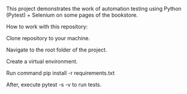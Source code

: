 This project demonstrates the work of automation testing using Python (Pytest) + Selenium on some pages of the bookstore.


How to work with this repository:


Clone repository to your machine.

Navigate to the root folder of the project.

Create a virtual environment.

Run command pip install -r requirements.txt

After, execute pytest -s -v to run tests.

